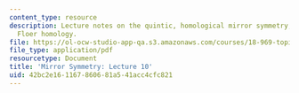 ```yaml
---
content_type: resource
description: Lecture notes on the quintic, homological mirror symmetry, and Lagrangian
  Floer homology.
file: https://ol-ocw-studio-app-qa.s3.amazonaws.com/courses/18-969-topics-in-geometry-mirror-symmetry-spring-2009/42bc2e161167860681a541acc4cfc821_MIT18_969s09_lec10.pdf
file_type: application/pdf
resourcetype: Document
title: 'Mirror Symmetry: Lecture 10'
uid: 42bc2e16-1167-8606-81a5-41acc4cfc821
---
```

